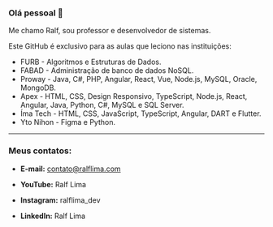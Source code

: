 ### Olá pessoal 👋

Me chamo Ralf, sou professor e desenvolvedor de sistemas.

Este GitHub é exclusivo para as aulas que leciono nas instituições:

* FURB - Algoritmos e Estruturas de Dados.
* FABAD - Administração de banco de dados NoSQL.
* Proway - Java, C#, PHP, Angular, React, Vue, Node.js, MySQL, Oracle, MongoDB.
* Apex - HTML, CSS, Design Responsivo, TypeScript, Node.js, React, Angular, Java, Python, C#, MySQL e SQL Server.
* Íma Tech - HTML, CSS, JavaScript, TypeScript, Angular, DART e Flutter.
* Yto Nihon - Figma e Python.

---

### Meus contatos:


* **E-mail:** contato@ralflima.com

* **YouTube:** Ralf Lima

* **Instagram:** ralflima_dev

* **LinkedIn:** Ralf Lima




<!--
**ralfslima/ralfslima** is a ✨ _special_ ✨ repository because its `README.md` (this file) appears on your GitHub profile.

Here are some ideas to get you started:

- 🔭 I’m currently working on ...
- 🌱 I’m currently learning ...
- 👯 I’m looking to collaborate on ...
- 🤔 I’m looking for help with ...
- 💬 Ask me about ...
- 📫 How to reach me: ...
- 😄 Pronouns: ...
- ⚡ Fun fact: ...
-->
